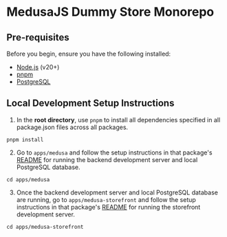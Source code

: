 # MedusaJS Dummy Store Monorepo

## Pre-requisites

Before you begin, ensure you have the following installed:

- [Node.js](https://nodejs.org/en/download) (v20+)
- [pnpm](https://pnpm.io/installation)
- [PostgreSQL](https://www.postgresql.org/download/)

## Local Development Setup Instructions

1. In the **root directory**, use `pnpm` to install all dependencies specified in all package.json files across all packages.

```
pnpm install
```

2. Go to `apps/medusa` and follow the setup instructions in that package's [README](apps/medusa/README.md) for running the backend development server and local PostgreSQL database.

```
cd apps/medusa
```

3. Once the backend development server and local PostgreSQL database are running, go to `apps/medusa-storefront` and follow the setup instructions in that package's [README](apps/medusa-storefront/README.md) for running the storefront development server.

```
cd apps/medusa-storefront
```

